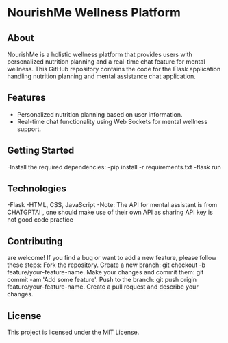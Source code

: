# NourishMe Wellness Platform

## About
NourishMe is a holistic wellness platform that provides users with personalized nutrition planning and a real-time chat feature for mental wellness. This GitHub repository contains the code for the Flask application handling nutrition planning and mental assistance chat application.

## Features
- Personalized nutrition planning based on user information.
- Real-time chat functionality using Web Sockets for mental wellness support.

## Getting Started
-Install the required dependencies:
-pip install -r requirements.txt
-flask run

## Technologies
-Flask
-HTML, CSS, JavaScript
-Note: The API for mental assistant is from CHATGPTAI , one should make use of their own API as sharing API key is not good code practice


## Contributing
are welcome! If you find a bug or want to add a new feature, please follow these steps:
Fork the repository.
Create a new branch: git checkout -b feature/your-feature-name.
Make your changes and commit them: git commit -am 'Add some feature'.
Push to the branch: git push origin feature/your-feature-name.
Create a pull request and describe your changes.

## License
This project is licensed under the MIT License.
